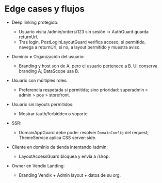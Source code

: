 # Edge cases y flujos

- Deep linking protegido:
  - Usuario visita /admin/orders/123 sin sesión → AuthGuard guarda returnUrl.
  - Tras login, PostLoginLayoutGuard verifica acceso; si permitido, navega a returnUrl, si no, a layout permitido y muestra aviso.

- Dominio ≠ Organización del usuario:
  - Branding y host son de A, pero el usuario pertenece a B. UI conserva branding A; DataScope usa B.

- Usuario con múltiples roles:
  - Preferencia respetada si permitida; sino prioridad: superadmin > admin > pos > storefront.

- Usuario sin layouts permitidos:
  - Mostrar /auth/forbidden o soporte.

- SSR:
  - DomainAppGuard debe poder resolver `DomainConfig` del request; ThemeService aplica CSS server-side.

- Cliente en dominio de tienda intentando /admin:
  - LayoutAccessGuard bloquea y envía a /shop.

- Owner en Vendix Landing:
  - Branding Vendix + Admin layout + datos de su org.
